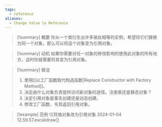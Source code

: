 ```yaml
---
tags:
  - reference
aliases:
  - Change Value to Reference
---
```

> [!summary] 概要
> 你从一个类衍生出许多彼此相等的实例，希望将它们替换为同一个对象。那么可以将这个对象变为引用对象。

> [!summary] 动机
> 如果你需要对任一对象的修改影响的使用此对象的所有地方，这时你就需要将其变为引用对象。

> [!summary] 做法
> 1. 使用[[以工厂函数取代构造函数|Replace Constructor with Factory Method]]。
> 2. 决定由什么对象负责提供访问新对象的途径。注册表还是静态对象？
> 3. 决定引用对象是事先创建还是动态创建。
> 4. 修改工厂函数，令其返回引用对象。

> [!example] 范例
> ![[将值对象改为引用对象 2024-01-04 12.59.57.excalidraw]]
